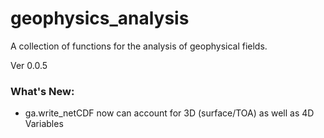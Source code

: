 # geophysics_analysis
A collection of functions for the analysis of geophysical fields.

Ver 0.0.5

### What's New:
* ga.write_netCDF now can account for 3D (surface/TOA) as well as 4D Variables
